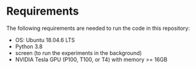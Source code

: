 # Requirements

The following requirements are needed to run the code in this repository:

* OS: Ubuntu 18.04.6 LTS
* Python 3.8
* screen (to run the experiments in the background)
* NVIDIA Tesla GPU (P100, T100, or T4) with memory >= 16GB

